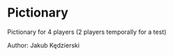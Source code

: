 # Pictionary

Pictionary for 4 players (2 players temporally for a test)

Author:
Jakub Kędzierski

